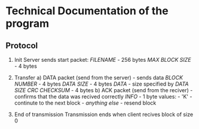# Technical Documentation of the program
## Protocol
1. Init
Server sends start packet:
*FILENAME* - 256 bytes
*MAX BLOCK SIZE* - 4 bytes

2. Transfer
    a) DATA packet (send from the server) - sends data
        *BLOCK NUMBER* - 4 bytes
        *DATA SIZE* - 4 bytes
        *DATA* - size specified by *DATA SIZE*
        *CRC CHECKSUM* - 4 bytes
    b) ACK packet (send from the reciver) - confirms that the data was recived correctly
        *INFO* - 1 byte values:
            - 'K' - continute to the next block
            - *anything else* - resend block

3. End of transmission
Transmission ends when client recives block of size 0
